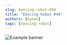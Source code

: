 ```yaml
---
slug: dancing-robot-049
title: "Dancing Robot #49"
authors: [kynan]
tags: [dancing-robot]
---
```


![Example banner](/img/stories/dancing-robot/049.png)
